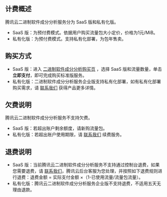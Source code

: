 ## 计费概述
腾讯云二进制软件成分分析服务分为 SaaS 版和私有化版。
- SaaS 版：为预付费模式。依据用户购买流量包大小定价，价格为1元/MiB。
- 私有化版：为预付费模式。支持私有化部署，为包年售卖。

## 购买方式
- SaaS 版：进入 [二进制软件成分分析购买页](https://buy.cloud.tencent.com/bsca) ，选择 SaaS 版和流量数量，单击**立即支付**，即可完成购买标准版服务。
- 私有化版：二进制软件成分分析服务企业版支持私有化部署，如有私有化部署购买需求，请 [联系我们](https://cloud.tencent.com/online-service?from=connect-us) 获得产品更多详情。

## 欠费说明
腾讯云二进制软件成分分析服务不支持欠费。
- SaaS 版：若超出账户剩余额度，请新购流量包。
- 私有化版：若超出账户使用期限，请 [联系我们](https://cloud.tencent.com/online-service?from=connect-us) 续费服务。

## 退费说明
- SaaS 版：当前腾讯云二进制软件成分分析服务不支持通过控制台退费，如果您需要退费，请 [联系我们](https://cloud.tencent.com/online-service?from=connect-us)，腾讯云后台客服为您处理，并按照如下退费规则进行退费：退费金额 = 实际支付金额 ×（1-已使用流量/流量包流量）。
- 私有化版：腾讯云二进制软件成分分析服务企业版不支持退费，不适用五天无理由退款。
